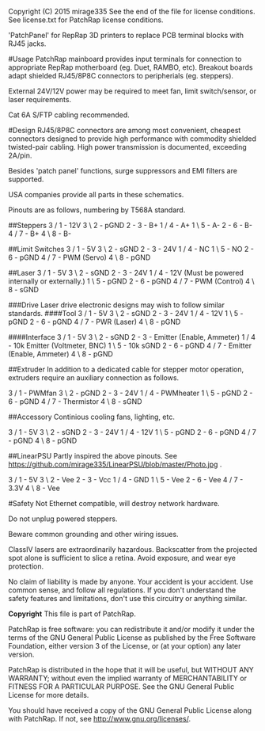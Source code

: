 Copyright (C) 2015 mirage335
See the end of the file for license conditions.
See license.txt for PatchRap license conditions.

'PatchPanel' for RepRap 3D printers to replace PCB terminal blocks with RJ45 jacks.

#Usage
PatchRap mainboard provides input terminals for connection to appropriate RepRap motherboard (eg. Duet, RAMBO, etc). Breakout boards adapt shielded RJ45/8P8C connectors to peripherials (eg. steppers).

External 24V/12V power may be required to meet fan, limit switch/sensor, or laser requirements.

Cat 6A S/FTP cabling recommended.

#Design
RJ45/8P8C connectors are among most convenient, cheapest connectors designed to provide high performance with commodity shielded twisted-pair cabling. High power transmission is documented, exceeding 2A/pin.

Besides 'patch panel' functions, surge suppressors and EMI filters are supported.

USA companies provide all parts in these schematics.

Pinouts are as follows, numbering by T568A standard.

##Steppers
3 / 1 - 12V
3 \ 2 - pGND
2 - 3 - B+
1 / 4 - A+
1 \ 5 - A-
2 - 6 - B-
4 / 7 - B+
4 \ 8 - B-

##Limit Switches
3 / 1 - 5V
3 \ 2 - sGND
2 - 3 - 24V
1 / 4 - NC
1 \ 5 - NO
2 - 6 - pGND
4 / 7 - PWM (Servo)
4 \ 8 - pGND

##Laser
3 / 1 - 5V
3 \ 2 - sGND
2 - 3 - 24V
1 / 4 - 12V (Must be powered internally or externally.)
1 \ 5 - pGND
2 - 6 - pGND
4 / 7 - PWM (Control)
4 \ 8 - sGND

###Drive
Laser drive electronic designs may wish to follow similar standards.
####Tool
3 / 1 - 5V
3 \ 2 - sGND
2 - 3 - 24V
1 / 4 - 12V
1 \ 5 - pGND
2 - 6 - pGND
4 / 7 - PWR (Laser)
4 \ 8 - pGND

####Interface
3 / 1 - 5V
3 \ 2 - sGND
2 - 3 - Emitter (Enable, Ammeter)
1 / 4 - 10k Emitter (Voltmeter, BNC)
1 \ 5 - 10k sGND
2 - 6 - pGND
4 / 7 - Emitter (Enable, Ammeter)
4 \ 8 - pGND

##Extruder
In addition to a dedicated cable for stepper motor operation, extruders require an auxiliary connection as follows.

3 / 1 - PWMfan
3 \ 2 - pGND
2 - 3 - 24V
1 / 4 - PWMheater
1 \ 5 - pGND
2 - 6 - pGND
4 / 7 - Thermistor
4 \ 8 - sGND

##Accessory
Continious cooling fans, lighting, etc.

3 / 1 - 5V
3 \ 2 - sGND
2 - 3 - 24V
1 / 4 - 12V
1 \ 5 - pGND
2 - 6 - pGND
4 / 7 - pGND
4 \ 8 - pGND


##LinearPSU
Partly inspired the above pinouts. See https://github.com/mirage335/LinearPSU/blob/master/Photo.jpg .

3 / 1 - 5V
3 \ 2 - Vee
2 - 3 - Vcc
1 / 4 - GND
1 \ 5 - Vee
2 - 6 - Vee
4 / 7 - 3.3V
4 \ 8 - Vee

#Safety
Not Ethernet compatible, will destroy network hardware.

Do not unplug powered steppers.

Beware common grounding and other wiring issues.

ClassIV lasers are extraordinarily hazardous. Backscatter from the projected spot alone is sufficient to slice a retina. Avoid exposure, and wear eye protection.

No claim of liability is made by anyone. Your accident is your accident. Use common sense, and follow all regulations. If you don't understand the safety features and limitations, don't use this circuitry or anything similar.


__Copyright__
This file is part of PatchRap.

PatchRap is free software: you can redistribute it and/or modify
it under the terms of the GNU General Public License as published by
the Free Software Foundation, either version 3 of the License, or
(at your option) any later version.

PatchRap is distributed in the hope that it will be useful,
but WITHOUT ANY WARRANTY; without even the implied warranty of
MERCHANTABILITY or FITNESS FOR A PARTICULAR PURPOSE.  See the
GNU General Public License for more details.

You should have received a copy of the GNU General Public License
along with PatchRap.  If not, see <http://www.gnu.org/licenses/>.